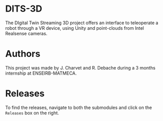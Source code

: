 # DITS-3D
The DIgital Twin Streaming 3D project offers an interface to teleoperate a robot through a VR device, using Unity and point-clouds from Intel Realsense cameras.

# Authors

This project was made by J. Charvet and R. Debache during a 3 months internship at ENSEIRB-MATMECA. 

# Releases

To find the releases, navigate to both the submodules and click on the `Releases` box on the right.
